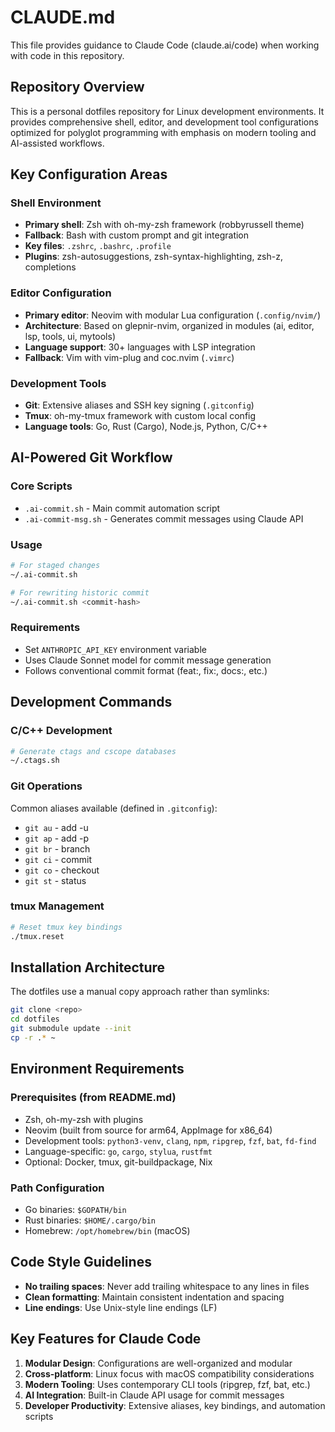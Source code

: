 # CLAUDE.md

This file provides guidance to Claude Code (claude.ai/code) when working with code in this repository.

## Repository Overview

This is a personal dotfiles repository for Linux development environments. It provides comprehensive shell, editor, and development tool configurations optimized for polyglot programming with emphasis on modern tooling and AI-assisted workflows.

## Key Configuration Areas

### Shell Environment
- **Primary shell**: Zsh with oh-my-zsh framework (robbyrussell theme)
- **Fallback**: Bash with custom prompt and git integration
- **Key files**: `.zshrc`, `.bashrc`, `.profile`
- **Plugins**: zsh-autosuggestions, zsh-syntax-highlighting, zsh-z, completions

### Editor Configuration
- **Primary editor**: Neovim with modular Lua configuration (`.config/nvim/`)
- **Architecture**: Based on glepnir-nvim, organized in modules (ai, editor, lsp, tools, ui, mytools)
- **Language support**: 30+ languages with LSP integration
- **Fallback**: Vim with vim-plug and coc.nvim (`.vimrc`)

### Development Tools
- **Git**: Extensive aliases and SSH key signing (`.gitconfig`)
- **Tmux**: oh-my-tmux framework with custom local config
- **Language tools**: Go, Rust (Cargo), Node.js, Python, C/C++

## AI-Powered Git Workflow

### Core Scripts
- `.ai-commit.sh` - Main commit automation script
- `.ai-commit-msg.sh` - Generates commit messages using Claude API

### Usage
```bash
# For staged changes
~/.ai-commit.sh

# For rewriting historic commit
~/.ai-commit.sh <commit-hash>
```

### Requirements
- Set `ANTHROPIC_API_KEY` environment variable
- Uses Claude Sonnet model for commit message generation
- Follows conventional commit format (feat:, fix:, docs:, etc.)

## Development Commands

### C/C++ Development
```bash
# Generate ctags and cscope databases
~/.ctags.sh
```

### Git Operations
Common aliases available (defined in `.gitconfig`):
- `git au` - add -u
- `git ap` - add -p
- `git br` - branch
- `git ci` - commit
- `git co` - checkout
- `git st` - status

### tmux Management
```bash
# Reset tmux key bindings
./tmux.reset
```

## Installation Architecture

The dotfiles use a manual copy approach rather than symlinks:
```bash
git clone <repo>
cd dotfiles
git submodule update --init
cp -r .* ~
```

## Environment Requirements

### Prerequisites (from README.md)
- Zsh, oh-my-zsh with plugins
- Neovim (built from source for arm64, AppImage for x86_64)
- Development tools: `python3-venv`, `clang`, `npm`, `ripgrep`, `fzf`, `bat`, `fd-find`
- Language-specific: `go`, `cargo`, `stylua`, `rustfmt`
- Optional: Docker, tmux, git-buildpackage, Nix

### Path Configuration
- Go binaries: `$GOPATH/bin`
- Rust binaries: `$HOME/.cargo/bin`
- Homebrew: `/opt/homebrew/bin` (macOS)

## Code Style Guidelines

- **No trailing spaces**: Never add trailing whitespace to any lines in files
- **Clean formatting**: Maintain consistent indentation and spacing
- **Line endings**: Use Unix-style line endings (LF)

## Key Features for Claude Code

1. **Modular Design**: Configurations are well-organized and modular
2. **Cross-platform**: Linux focus with macOS compatibility considerations
3. **Modern Tooling**: Uses contemporary CLI tools (ripgrep, fzf, bat, etc.)
4. **AI Integration**: Built-in Claude API usage for commit messages
5. **Developer Productivity**: Extensive aliases, key bindings, and automation scripts